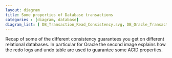 ```yaml
---
layout: diagram
title: Some properties of Database transactions
categories : [diagram, database]
diagram_list: [ DB_Transaction_Read_Consistency.svg, DB_Oracle_Transaction_Persistency.svg ]
---
```


Recap of some of the different consistency guarantees you get on different relational databases.
In particular for Oracle the second image explains how the redo logs and undo table are used to
guarantee some ACID properties.

